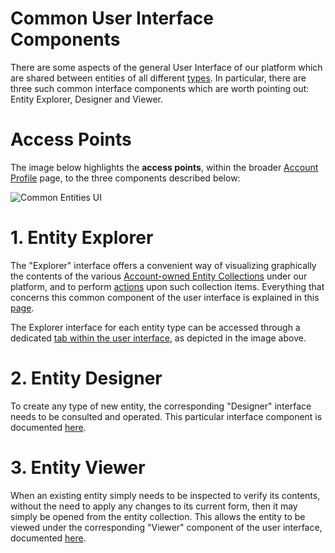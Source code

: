 # Common User Interface Components

There are some aspects of the general User Interface of our platform which are shared between entities of all different [types](../overview.md). In particular, there are three such common interface components which are worth pointing out: Entity Explorer, Designer and Viewer.

# Access Points

The image below highlights the **access points**, within the broader [Account Profile](/accounts/ui/profile-page.md) page, to the three components described below:

![Common Entities UI](/images/common-ui-entities.png "Common Entities UI")


# 1. Entity Explorer

The "Explorer" interface offers a convenient way of visualizing graphically the contents of the various [Account-owned Entity Collections](/accounts/collections.md) under our platform, and to perform [actions](../actions/overview.md) upon such collection items. Everything that concerns this common component of the user interface is explained in this [page](/entities-general/ui/explorer.md).

The Explorer interface for each entity type can be accessed through a dedicated [tab within the user interface](/ui/tabs-navigator.md), as depicted in the image above.

# 2. Entity Designer

To create any type of new entity, the corresponding "Designer" interface needs to be consulted and operated. This particular interface component is documented [here](/entities-general/ui/designer.md).

# 3. Entity Viewer

When an existing entity simply needs to be inspected to verify its contents, without the need to apply any changes to its current form, then it may simply be opened from the entity collection. This allows the entity to be viewed under the corresponding "Viewer" component of the user interface, documented [here](viewer.md).

